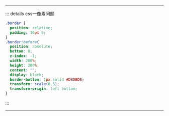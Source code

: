 <end-time time="新增时间: 2022-11-17 20:39" />

----------------------

<slot-content title="css一像素问题">
  <template #body>
    <div class="border">
      <div class="content">伪类设置的边框</div>
    </div>
  </template>
</slot-content>

<style scoped>
  .border {
    position: relative;
    padding: 10px 0;
  }
  .border:before{
    position: absolute;
    bottom: 0;
    z-index: -1;
    width: 200%;
    height: 200%;
    content: "";
    display: block;
    border-bottom: 1px solid #DBDBDB;
    transform: scale(0.5);
    transform-origin: left bottom;
  }
</style>


::: details css一像素问题
```css
.border {
  position: relative;
  padding: 10px 0;
}
.border:before{
  position: absolute;
  bottom: 0;
  z-index: -1;
  width: 200%;
  height: 200%;
  content: "";
  display: block;
  border-bottom: 1px solid #DBDBDB;
  transform: scale(0.5);
  transform-origin: left bottom;
}
```
:::


----------------------